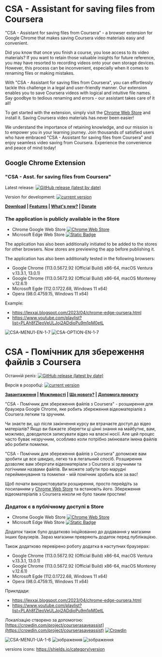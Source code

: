 # CSA - Assistant for saving files from Сoursera

"CSA - Assistant for saving files from Сoursera" - a browser extension for Google Chrome that makes saving Coursera video materials easy and convenient.

Did you know that once you finish a course, you lose access to its video materials? If you want to retain those valuable insights for future reference, you may have resorted to recording videos onto your own storage devices. However, this process can be inconvenient, especially when it comes to renaming files or making mistakes.

With "CSA - Assistant for saving files from Сoursera", you can effortlessly tackle this challenge in a legal and user-friendly manner. Our extension enables you to save Coursera videos with logical and intuitive file names. Say goodbye to tedious renaming and errors - our assistant takes care of it all!

To get started with the extension, simply visit the [Chrome Web Store](https://chrome.google.com/webstore/detail/assistant-for-saving-file/dmoebncbmkgfpjhjikkjljmbaacncohl) and install it. Saving Coursera video materials has never been easier!

We understand the importance of retaining knowledge, and our mission is to empower you in your learning journey. Join thousands of satisfied users who have embraced "CSA - Assistant for saving files from Сoursera" and enjoy seamless video saving from Coursera. Experience the convenience and peace of mind today!

## Google Chrome Extension 
### "CSA - Asst. for saving files from Сoursera"
Latest release: [![GitHub release (latest by date)](https://img.shields.io/github/v/release/lexxai/CourseraSaveAssist)](https://github.com/lexxai/CourseraSaveAssist/releases/latest)

Version for development: [![current version](https://img.shields.io/github/manifest-json/v/lexxai/CourseraSaveAssist)](https://github.com/lexxai/CourseraSaveAssist/archive/refs/heads/main.zip)

**[Download](https://github.com/lexxai/CourseraSaveAssist/wiki/Download) | [Features](https://github.com/lexxai/CourseraSaveAssist/wiki/Features) | [What's new?](https://github.com/lexxai/CourseraSaveAssist/wiki/What's-new%3F) | [Donate](https://github.com/lexxai/CourseraSaveAssist/wiki/Donate)**

### The application is publicly available in the Store

- Chrome Google Web Store  [![Chrome Web Store](https://img.shields.io/chrome-web-store/v/dmoebncbmkgfpjhjikkjljmbaacncohl)](https://github.com/lexxai/CourseraSaveAssist/wiki/Download)
- Microsoft Edge Web Store  [![Static Badge](https://img.shields.io/badge/microsoft%20web%20store_-v.2.0.2-blue)](https://github.com/lexxai/CourseraSaveAssist/wiki/Download)

The application has also been additionally initiated to be added to the stores for other browsers. Now stores are previewing the app before publishing it.

The application has also been additionally tested in the following browsers:
- Google Chrome (113.0.5672.92 (Official Build) x86-64, macOS Ventura v.13.3.1, 13.0.1)
- Google Chrome (113.0.5672.92 (Official Build) x86-64, macOS Monterey v.12.6.1)
- Microsoft Egde (112.0.1722.68, Windows 11 x64)
- Opera (98.0.4759.15, Windows 11 x64)

Example:
- https://lexxai.blogspot.com/2023/04/chrome-edge-oursera.html
- https://www.youtube.com/playlist?list=PLAh8fZIeoVeULJoj2ADdioPu9m1pM0etL

![CSA-MENU1-EN-1-7](https://github.com/lexxai/CourseraSaveAssist/assets/3278842/cbadca27-0264-4ae7-9cbb-6b17de77e905)
![CSA-OPTION-EN-1-7](https://github.com/lexxai/CourseraSaveAssist/assets/3278842/2abc6a4b-e8c4-4f8d-adf1-265a3be8182c)


# CSA - Помічник для збереження файлів з Сoursera
Останній реліз: [![GitHub release (latest by date)](https://img.shields.io/github/v/release/lexxai/CourseraSaveAssist)](https://github.com/lexxai/CourseraSaveAssist/releases/latest)

Версія в розробці: [![current version](https://img.shields.io/github/manifest-json/v/lexxai/CourseraSaveAssist)](https://github.com/lexxai/CourseraSaveAssist/archive/refs/heads/main.zip)

**[Завантаження](https://github.com/lexxai/CourseraSaveAssist/wiki/%D0%97%D0%B0%D0%B2%D0%B0%D0%BD%D1%82%D0%B0%D0%B6%D0%B5%D0%BD%D0%BD%D1%8F) | [Можливості](https://github.com/lexxai/CourseraSaveAssist/wiki/Features) | [Що нового?](https://github.com/lexxai/CourseraSaveAssist/wiki/%D0%A9%D0%BE-%D0%BD%D0%BE%D0%B2%D0%BE%D0%B3%D0%BE%3F) | [Допомога проєкту](https://github.com/lexxai/CourseraSaveAssist/wiki/%D0%94%D0%BE%D0%BF%D0%BE%D0%BC%D0%BE%D0%B3%D0%B0-%D0%BF%D1%80%D0%BE%D1%94%D0%BA%D1%82%D1%83)**

"CSA - Помічник для збереження файлів з Coursera" - розширення для браузера Google Chrome, яке робить збереження відеоматеріалів з Coursera легким та зручним.

Чи знаєте ви, що після закінчення курсу ви втрачаєте доступ до відео матеріалів? Якщо ви бажаєте зберегти ці цінні знання на майбутнє, вам, можливо, доводилося записувати відео на власні носії. Але цей процес часто буває незручним, особливо коли потрібно змінювати імена файлів або робити помилки.

"CSA - Помічник для збереження файлів з Coursera" допоможе вам зробити це все швидко, легко та в легальний спосіб. Розширення дозволяє вам зберігати відеоматеріали з Coursera зі зручними та логічними назвами файлів. Ви можете забути про марудні перейменування та помилки - мій помічник зробить все за вас!

Щоб почати використовувати розширення, просто перейдіть за посиланням у [Chrome Web Store](https://chrome.google.com/webstore/detail/assistant-for-saving-file/dmoebncbmkgfpjhjikkjljmbaacncohl) та встановіть його. Збереження відеоматеріалів з Coursera ніколи не було таким простим!

### Додаток є в публічному доступі в Store 

- Chrome Google Web Store  [![Chrome Web Store](https://img.shields.io/chrome-web-store/v/dmoebncbmkgfpjhjikkjljmbaacncohl)](https://github.com/lexxai/CourseraSaveAssist/wiki/%D0%97%D0%B0%D0%B2%D0%B0%D0%BD%D1%82%D0%B0%D0%B6%D0%B5%D0%BD%D0%BD%D1%8F)
- Microsoft Edge Web Store  [![Static Badge](https://img.shields.io/badge/microsoft%20web%20store_-v.2.0.2-blue)](https://github.com/lexxai/CourseraSaveAssist/wiki/%D0%97%D0%B0%D0%B2%D0%B0%D0%BD%D1%82%D0%B0%D0%B6%D0%B5%D0%BD%D0%BD%D1%8F)

Додаток також було додатково ініційованно до додавання у магазини інших браузерів. Зараз магазини превряють додаток перед публікацією.

Також додатково перевірено роботу додатка в наступних браузерах:
- Google Chrome (113.0.5672.92 (Official Build) x86-64, macOS Ventura v.13.3.1, 13.0.1)
- Google Chrome (113.0.5672.92 (Official Build) x86-64, macOS Monterey v.12.6.1)
- Microsoft Egde (112.0.1722.68, Windows 11 x64)
- Opera (98.0.4759.15, Windows 11 x64)

Приклдади:
- https://lexxai.blogspot.com/2023/04/chrome-edge-oursera.html
- https://www.youtube.com/playlist?list=PLAh8fZIeoVeULJoj2ADdioPu9m1pM0etL

Локалізацію створено за допомогою: [https://crowdin.com/project/courserasaveassist](https://crowdin.com/project/courserasaveassist)
[![Crowdin](https://badges.crowdin.net/courserasaveassist/localized.svg)](https://crowdin.com/project/courserasaveassist)

![CSA-MENU1-UA-1-6](https://user-images.githubusercontent.com/3278842/236651277-6c3d7f20-1121-4cbe-8b38-478713342ec1.png)
![зображення](https://github.com/lexxai/CourseraSaveAssist/assets/3278842/41b65080-4a9e-4069-8dae-de81c20d7203)
![зображення](https://github.com/lexxai/CourseraSaveAssist/assets/3278842/52007518-5697-4dc5-b17b-c42954533e28)








versions icons: https://shields.io/category/version
